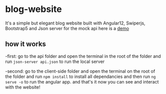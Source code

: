 # blog-website
It's a simple but elegant blog website built with Angular12, Swiperjs, Bootstrap5 and Json server for the mock api
here is a <a href="https://www.loom.com/share/803b20e29cba407dadc72fbd9281009b">demo</a>
## how it works
-first: go to the api folder and open the terminal in the root of the folder and run ```json-server api.json``` to run the local server

-second: go to the client-side folder and open the terminal on the root of the folder and run ```npm install``` to install all dependancies and then run ```ng serve -o```
to run the angular app.
and that's it now you can see and interact with the website!
